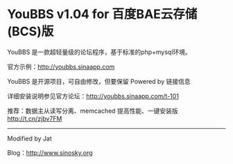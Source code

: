 YouBBS v1.04 for 百度BAE云存储(BCS)版
=====================================

YouBBS 是一款超轻量级的论坛程序，基于标准的php+mysql环境。

官方示例：http://youbbs.sinaapp.com

YouBBS 是开源项目，可自由修改，但要保留 Powered by 链接信息

详细安装说明参见官方论坛：http://youbbs.sinaapp.com/t-101

推荐：数据主从读写分离、memcached 提高性能、一键安装版 http://t.cn/zjbv7FM

---------------------------------------------------------------

Modified by Jat

Blog：http://www.sinosky.org
